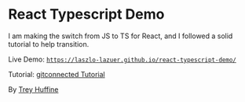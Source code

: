 # React Typescript Demo
I am making the switch from JS to TS for React, and I followed a solid tutorial to help transition.

Live Demo: [`https://laszlo-lazuer.github.io/react-typescript-demo/`](https://laszlo-lazuer.github.io/react-typescript-demo/)


Tutorial: [gitconnected Tutorial](https://levelup.gitconnected.com/typescript-and-react-using-create-react-app-a-step-by-step-guide-to-setting-up-your-first-app-6deda70843a4)

By [Trey Huffine](https://levelup.gitconnected.com/@treyhuffine?source=post_header_lockup)